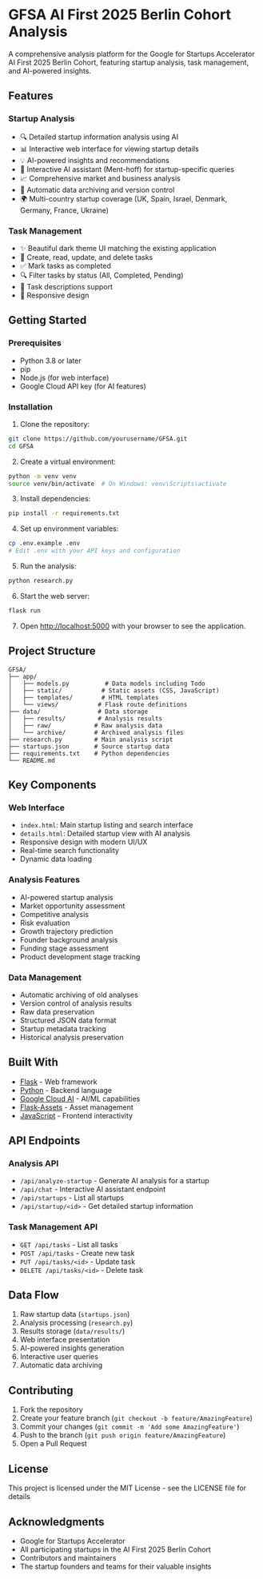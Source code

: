 # GFSA AI First 2025 Berlin Cohort Analysis

A comprehensive analysis platform for the Google for Startups Accelerator AI First 2025 Berlin Cohort, featuring startup analysis, task management, and AI-powered insights.

## Features

### Startup Analysis
- 🔍 Detailed startup information analysis using AI
- 📊 Interactive web interface for viewing startup details
- 💡 AI-powered insights and recommendations
- 🤖 Interactive AI assistant (Ment-hoff) for startup-specific queries
- 📈 Comprehensive market and business analysis
- 🔄 Automatic data archiving and version control
- 🌍 Multi-country startup coverage (UK, Spain, Israel, Denmark, Germany, France, Ukraine)

### Task Management
- ✨ Beautiful dark theme UI matching the existing application
- 📝 Create, read, update, and delete tasks
- ✅ Mark tasks as completed
- 🔍 Filter tasks by status (All, Completed, Pending)
- 🎯 Task descriptions support
- 📱 Responsive design

## Getting Started

### Prerequisites

- Python 3.8 or later
- pip
- Node.js (for web interface)
- Google Cloud API key (for AI features)

### Installation

1. Clone the repository:
```bash
git clone https://github.com/yourusername/GFSA.git
cd GFSA
```

2. Create a virtual environment:
```bash
python -m venv venv
source venv/bin/activate  # On Windows: venv\Scripts\activate
```

3. Install dependencies:
```bash
pip install -r requirements.txt
```

4. Set up environment variables:
```bash
cp .env.example .env
# Edit .env with your API keys and configuration
```

5. Run the analysis:
```bash
python research.py
```

6. Start the web server:
```bash
flask run
```

7. Open [http://localhost:5000](http://localhost:5000) with your browser to see the application.

## Project Structure

```
GFSA/
├── app/
│   ├── models.py          # Data models including Todo
│   ├── static/           # Static assets (CSS, JavaScript)
│   ├── templates/        # HTML templates
│   └── views/           # Flask route definitions
├── data/                # Data storage
│   ├── results/         # Analysis results
│   ├── raw/            # Raw analysis data
│   └── archive/        # Archived analysis files
├── research.py         # Main analysis script
├── startups.json       # Source startup data
├── requirements.txt    # Python dependencies
└── README.md
```

## Key Components

### Web Interface
- `index.html`: Main startup listing and search interface
- `details.html`: Detailed startup view with AI analysis
- Responsive design with modern UI/UX
- Real-time search functionality
- Dynamic data loading

### Analysis Features
- AI-powered startup analysis
- Market opportunity assessment
- Competitive analysis
- Risk evaluation
- Growth trajectory prediction
- Founder background analysis
- Funding stage assessment
- Product development stage tracking

### Data Management
- Automatic archiving of old analyses
- Version control of analysis results
- Raw data preservation
- Structured JSON data format
- Startup metadata tracking
- Historical analysis preservation

## Built With

- [Flask](https://flask.palletsprojects.com/) - Web framework
- [Python](https://www.python.org/) - Backend language
- [Google Cloud AI](https://cloud.google.com/ai-platform) - AI/ML capabilities
- [Flask-Assets](https://flask-assets.readthedocs.io/) - Asset management
- [JavaScript](https://developer.mozilla.org/en-US/docs/Web/JavaScript) - Frontend interactivity

## API Endpoints

### Analysis API
- `/api/analyze-startup` - Generate AI analysis for a startup
- `/api/chat` - Interactive AI assistant endpoint
- `/api/startups` - List all startups
- `/api/startup/<id>` - Get detailed startup information

### Task Management API
- `GET /api/tasks` - List all tasks
- `POST /api/tasks` - Create new task
- `PUT /api/tasks/<id>` - Update task
- `DELETE /api/tasks/<id>` - Delete task

## Data Flow

1. Raw startup data (`startups.json`)
2. Analysis processing (`research.py`)
3. Results storage (`data/results/`)
4. Web interface presentation
5. AI-powered insights generation
6. Interactive user queries
7. Automatic data archiving

## Contributing

1. Fork the repository
2. Create your feature branch (`git checkout -b feature/AmazingFeature`)
3. Commit your changes (`git commit -m 'Add some AmazingFeature'`)
4. Push to the branch (`git push origin feature/AmazingFeature`)
5. Open a Pull Request

## License

This project is licensed under the MIT License - see the LICENSE file for details

## Acknowledgments

- Google for Startups Accelerator
- All participating startups in the AI First 2025 Berlin Cohort
- Contributors and maintainers
- The startup founders and teams for their valuable insights 